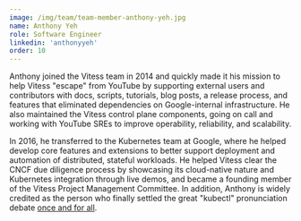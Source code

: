 ```yaml
---
image: /img/team/team-member-anthony-yeh.jpg
name: Anthony Yeh
role: Software Engineer
linkedin: 'anthonyyeh'
order: 10
---
```


Anthony joined the Vitess team in 2014 and quickly made it his mission to help Vitess "escape" from YouTube by supporting external users and contributors with docs, scripts, tutorials, blog posts, a release process, and features that eliminated dependencies on Google-internal infrastructure. He also maintained the Vitess control plane components, going on call and working with YouTube SREs to improve operability, reliability, and scalability.

In 2016, he transferred to the Kubernetes team at Google, where he helped develop core features and extensions to better support deployment and automation of distributed, stateful workloads. He helped Vitess clear the CNCF due diligence process by showcasing its cloud-native nature and Kubernetes integration through live demos, and became a founding member of the Vitess Project Management Committee. In addition, Anthony is widely credited as the person who finally settled the great "kubectl" pronunciation debate [once and for all](https://twitter.com/enisoc/status/1112422388073824256).
